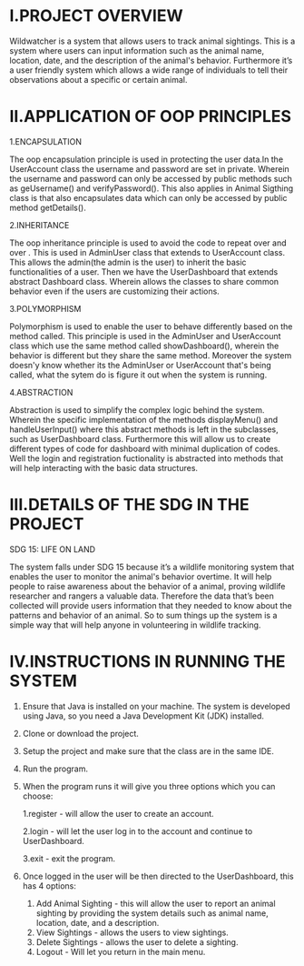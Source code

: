 I.PROJECT OVERVIEW
=
Wildwatcher is a system that allows users to track animal sightings. This is a system where users can input information such as the animal name, location, date, and the description of the animal's behavior. Furthermore it’s a user friendly system which allows a wide range of individuals to tell their observations about a specific or certain animal.

II.APPLICATION OF OOP PRINCIPLES
=
1.ENCAPSULATION
  
  The oop encapsulation principle is used in protecting the user data.In the UserAccount class the username and password are set in private. Wherein the username and password can only be accessed by public methods such as geUsername() and verifyPassword(). This also applies in Animal Sigthing class is that also encapsulates data which can only be accessed by public method getDetails().

2.INHERITANCE

  The oop inheritance principle is used to avoid the code to repeat over and over . This is used in AdminUser class that extends to UserAccount class. This allows the admin(the admin is the user) to inherit the basic functionalities of a user. Then we have the UserDashboard that extends abstract Dashboard class. Wherein allows the classes to share common behavior even if the users are customizing their actions.

3.POLYMORPHISM
   
   Polymorphism is used to enable the user to behave differently based on the method called. This principle is used in the AdminUser and UserAccount class which use the same method called showDashboard(), wherein the behavior is different but they share the same method. Moreover the system doesn'y know whether its the AdminUser or UserAccount that's being called, what the sytem do is figure it out when the system is running.

4.ABSTRACTION
   
   Abstraction is used to simplify the complex logic behind the system. Wherein the specific implementation of the methods displayMenu() and handleUserInput() where this abstract methods is left in the subclasses, such as UserDashboard class. Furthermore this will allow us to create different types of code for dashboard with minimal duplication of codes. Well the login and registration fuctionality is abstracted into methods that will help interacting with the basic data structures.
   
III.DETAILS OF THE SDG IN THE PROJECT
=
SDG 15: LIFE ON LAND

The system falls under SDG 15 because it’s a wildlife
monitoring system that enables the user to monitor the animal's behavior overtime. 
It will help people to raise awareness about the behavior of a animal, 
proving wildlife researcher and rangers a valuable data. Therefore the data that’s been collected 
will provide users information that they needed to know about the patterns and behavior of an animal. 
So to sum things up the system is a simple way that will help anyone in volunteering in wildlife tracking.

IV.INSTRUCTIONS IN RUNNING THE SYSTEM
=
 1. Ensure that Java is installed on your machine. The system is developed using Java, so you need a Java Development Kit (JDK) installed.

 2. Clone or download the project.

 3. Setup the project and make sure that the class are in the same IDE.
 
 4. Run the program.

 5. When the program runs it will give you three options which you can choose:
    
     1.register - will allow the user to create an account.

     2.login - will let the user log in to the account and continue to UserDashboard.

     3.exit - exit the program.

6. Once logged in the user will be then directed to the UserDashboard, this has 4 options:
     1. Add Animal Sighting - this will allow the user to report an animal sighting by providing the system details such as animal name, location, date, and a description.
     2. View Sightings - allows the users to view sightings.
     3. Delete Sightings - allows the user to delete a sighting.
     3. Logout - Will let you return in the main menu.

